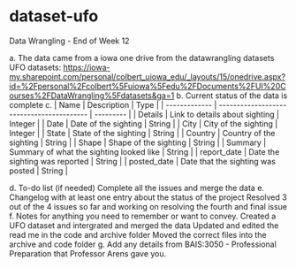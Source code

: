 # dataset-ufo
Data Wrangling - End of Week 12

a. The data came from a iowa one drive from the datawrangling datasets
    UFO datasets: https://iowa-my.sharepoint.com/personal/colbert_uiowa_edu/_layouts/15/onedrive.aspx?id=%2Fpersonal%2Fcolbert%5Fuiowa%5Fedu%2FDocuments%2FUI%20Courses%2FDataWrangling%5Fdatasets&ga=1
b. Current status of the data is complete
c. | Name         | Description                             | Type      | 
| ------------- | ----------------------------------------- | --------- |
| Details       | Link to details about sighting            | Integer   |
| Date          | Date of the sighting                      | String    |
| City          | City of the sighting                      | Integer   |
| State         | State of the sighting                     | String    |
| Country       | Country of the sighting                   | String    |
| Shape         | Shape of the sighting                     | String    |
| Summary       | Summary of what the sighting looked like  | String    |
| report_date   | Date the sighting was reported            | String    |
| posted_date   | Date that the sighting was posted         | String    |

d. To-do list (if needed)
    Complete all the issues and merge the data
e. Changelog with at least one entry about the status of the project
    Resolved 3 out of the 4 issues so far and working on resolving the fourth and final issue
f. Notes for anything you need to remember or want to convey.
    Created a UFO dataset and intergrated and merged the data
    Updated and edited the read me in the code and archive folder
    Moved the correct files into the archive and code folder
g. Add any details from BAIS:3050 - Professional Preparation that Professor Arens 
gave you.